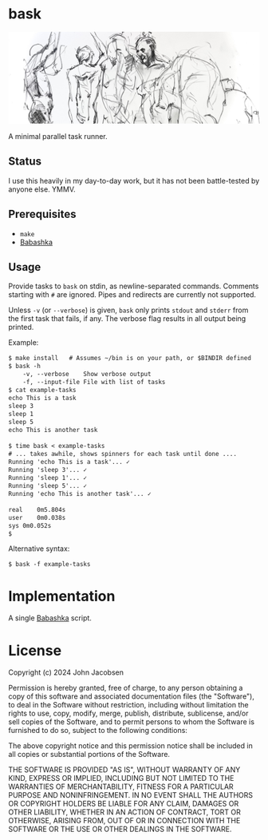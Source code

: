 # bask

<img src="https://github.com/eigenhombre/bask/blob/0cd39476c475bdd3c44e4ab845e0b512c7ade93f/bask.jpg" width="700">

A minimal parallel task runner.


## Status

I use this heavily in my day-to-day work, but it has not been
battle-tested by anyone else.  YMMV.

## Prerequisites

- `make`
- [Babashka](https://babashka.org/)

## Usage

Provide tasks to `bask` on stdin, as newline-separated commands.
Comments starting with `#` are ignored.  Pipes and redirects are
currently not supported.

Unless `-v` (or `--verbose`) is given, `bask` only prints `stdout` and
`stderr` from the first task that fails, if any.  The verbose flag
results in all output being printed.

Example:

    $ make install   # Assumes ~/bin is on your path, or $BINDIR defined
    $ bask -h
        -v, --verbose    Show verbose output
        -f, --input-file File with list of tasks
    $ cat example-tasks
    echo This is a task
    sleep 3
    sleep 1
    sleep 5
    echo This is another task

    $ time bask < example-tasks
    # ... takes awhile, shows spinners for each task until done ....
    Running 'echo This is a task'... ✓
    Running 'sleep 3'... ✓
    Running 'sleep 1'... ✓
    Running 'sleep 5'... ✓
    Running 'echo This is another task'... ✓

    real	0m5.804s
    user	0m0.038s
    sys	0m0.052s
    $

Alternative syntax:

    $ bask -f example-tasks

# Implementation

A single [Babashka](https://babashka.org/) script.

# License

Copyright (c) 2024 John Jacobsen

Permission is hereby granted, free of charge, to any person obtaining a copy
of this software and associated documentation files (the "Software"), to deal
in the Software without restriction, including without limitation the rights
to use, copy, modify, merge, publish, distribute, sublicense, and/or sell
copies of the Software, and to permit persons to whom the Software is
furnished to do so, subject to the following conditions:

The above copyright notice and this permission notice shall be included in all
copies or substantial portions of the Software.

THE SOFTWARE IS PROVIDED "AS IS", WITHOUT WARRANTY OF ANY KIND, EXPRESS OR
IMPLIED, INCLUDING BUT NOT LIMITED TO THE WARRANTIES OF MERCHANTABILITY,
FITNESS FOR A PARTICULAR PURPOSE AND NONINFRINGEMENT. IN NO EVENT SHALL THE
AUTHORS OR COPYRIGHT HOLDERS BE LIABLE FOR ANY CLAIM, DAMAGES OR OTHER
LIABILITY, WHETHER IN AN ACTION OF CONTRACT, TORT OR OTHERWISE, ARISING FROM,
OUT OF OR IN CONNECTION WITH THE SOFTWARE OR THE USE OR OTHER DEALINGS IN THE
SOFTWARE.
